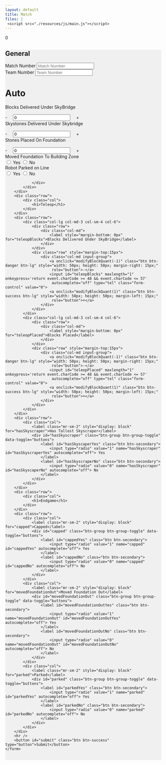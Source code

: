 ```yaml
---
layout: default
title: Match
files: |
 <script src="./resources/js/main.js"></script>
---
```

<div id='spinner'></div>
<div id='status'>0</div>
<div id='page' class="container-fluid" style="background-color: #f0f0f0; margin-bottom: 15px;padding-bottom: 15px">
	<form>
		<div class="row">
			<div class="col-md">
				<h2>General</h2>
			</div>
		</div>
		<div class="row">
			<div class="col-md">
				<label class="mr-sm-2" for="matchNumber">Match Number</label>
				<input id="matchNumber" maxlength="3" onkeypress='return event.charCode >= 48 && event.charCode <= 57' autocomplete="off"
				 type="tel" class="form-control" placeholder="Match Number">
			</div>
			<div class="col-md">
				<label class="mr-sm-2" for="teamNumber">Team Number</label>
				<input id="teamNumber" maxlength="5" onkeypress='return event.charCode >= 48 && event.charCode <= 57' autocomplete="off"
				 type="tel" class="form-control" placeholder="Team Number">
			</div>
		</div>
		<div class="row">
			<div class="col">
				<h1>Auto</h1>
			</div>
		</div>
		<div class="row">
			<div class="col-lg col-md-3 col-sm-4 col-6">
				<div class="row">
					<div class="col-md">
						<label style="margin-bottom: 0px" for="autoBlocks">Blocks Delivered Under SkyBridge</label>
					</div>
				</div>
				<div class="row" style="margin-top:15px">
					<div class="col-md input-group">
						<a onclick="modifyBlockQuant(-1)" class="btn btn-danger btn-lg" style="width: 50px; height: 50px; margin-right: 15px;"
						 role="button">-</a>
						<input id="autoBlocks" maxlength="1" onkeypress='return event.charCode >= 48 && event.charCode <= 57'
						 autocomplete="off" type="tel" class="form-control" value="0">
						<a onclick="modifyBlockQuant(1)" class="btn btn-success btn-lg" style="width: 50px; height: 50px; margin-left: 15px;"
						 role="button">+</a>
					</div>
				</div>
			</div>
			<div class="col-lg col-md-3 col-sm-4 col-6">
				<div class="row">
					<div class="col-md">
						<label style="margin-bottom: 0px" for="autoSkystones">Skystones Delivered Under Skybridge</label>
					</div>
				</div>
				<div class="row" style="margin-top:15px">
					<div class="col-md input-group">
						<a onclick="modifySkystoneQuant(-1)" class="btn btn-danger btn-lg" style="width: 50px; height: 50px; margin-right: 15px;"
						 role="button">-</a>
						<input id="autoSkystones" maxlength="1" onkeypress='return event.charCode >= 48 && event.charCode <= 57'
						 autocomplete="off" type="tel" class="form-control" value="0">
						<a onclick="modifySkystoneQuant(1)" class="btn btn-success btn-lg" style="width: 50px; height: 50px; margin-left: 15px;"
						 role="button">+</a>
					</div>
				</div>
			</div>
			<div class="col-lg col-md-3 col-sm-4 col-6">
				<div class="row">
					<div class="col-md">
						<label style="margin-bottom: 0px" for="autoPlace">Stones Placed On Foundation</label>
					</div>
				</div>
				<div class="row" style="margin-top:15px">
					<div class="col-md input-group">
						<a onclick="modifyPlaceQuant(-1)" class="btn btn-danger btn-lg" style="width: 50px; height: 50px; margin-right: 15px;"
						 role="button">-</a>
						<input id="autoPlace" maxlength="1" onkeypress='return event.charCode >= 48 && event.charCode <= 57' autocomplete="off"
						 type="tel" class="form-control" value="0">
						<a onclick="modifyPlaceQuant(1)" class="btn btn-success btn-lg" style="width: 50px; height: 50px; margin-left: 15px;"
						 role="button">+</a>
					</div>
				</div>
			</div>
		</div>
		<div class="row">
			<div class="col">
				<label class="mr-sm-2" style="display: block" for="movedFoundation">Moved Foundation To Building Zone</label>
				<div id="movedFoundation" class="btn-group btn-group-toggle" data-toggle="buttons">
					<label id="movedFoundationYes" class="btn btn-secondary">
						<input type="radio" value="1" name="movedFoundation" id="movedFoundationYes" autocomplete="off"> Yes
					</label>
					<label id="movedFoundationNo" class="btn btn-secondary">
						<input type="radio" value="0" name="movedFoundation" id="movedFoundationNo" autocomplete="off"> No
					</label>
				</div>
			</div>
			<div class="col">
				<label class="mr-sm-2" style="display: block" for="parkedOnLine">Robot Parked on Line</label>
				<div id="parkedOnLine" class="btn-group btn-group-toggle" data-toggle="buttons">
					<label id="parkedOnLineYes" class="btn btn-secondary">
						<input type="radio" value="1" name="parkedOnLine" id="parkedOnLineYes" autocomplete="off"> Yes
					</label>
					<label id="parkedOnLineNo" class="btn btn-secondary">
						<input type="radio" value="0" name="parkedOnLine" id="parkedOnLineNo" autocomplete="off"> No
					</label>
					
				</div>
			</div>
		</div>
		<div class="row">
			<div class="col">
				<h1>Teleop</h1>
			</div>
		</div>
		<div class="row">
			<div class="col-lg col-md-3 col-sm-4 col-6">
				<div class="row">
					<div class="col-md">
						<label style="margin-bottom: 0px" for="teleopBlocks">Blocks Delivered Under SkyBridge</label>
					</div>
				</div>
				<div class="row" style="margin-top:15px">
					<div class="col-md input-group">
						<a onclick="modifyBlockQuant(-1)" class="btn btn-danger btn-lg" style="width: 50px; height: 50px; margin-right: 15px;"
						 role="button">-</a>
						<input id="teleopBlocks" maxlength="1" onkeypress='return event.charCode >= 48 && event.charCode <= 57'
						 autocomplete="off" type="tel" class="form-control" value="0">
						<a onclick="modifyBlockQuant(1)" class="btn btn-success btn-lg" style="width: 50px; height: 50px; margin-left: 15px;"
						 role="button">+</a>
					</div>
				</div>
			</div>
			<div class="col-lg col-md-3 col-sm-4 col-6">
				<div class="row">
					<div class="col-md">
						<label style="margin-bottom: 0px" for="teleopPlaced">Blocks Placed</label>
					</div>
				</div>
				<div class="row" style="margin-top:15px">
					<div class="col-md input-group">
						<a onclick="modifyBlockQuant(-1)" class="btn btn-danger btn-lg" style="width: 50px; height: 50px; margin-right: 15px;"
						 role="button">-</a>
						<input id="teleopPlaced" maxlength="1" onkeypress='return event.charCode >= 48 && event.charCode <= 57'
						 autocomplete="off" type="tel" class="form-control" value="0">
						<a onclick="modifyBlockQuant(1)" class="btn btn-success btn-lg" style="width: 50px; height: 50px; margin-left: 15px;"
						 role="button">+</a>
					</div>
				</div>
			</div>
		</div>
		<div class="row">
			<div class="col">
				<label class="mr-sm-2" style="display: block" for="hasSkyscraper">Has Tallest Skyscraper</label>
				<div id="hasSkyscraper" class="btn-group btn-group-toggle" data-toggle="buttons">
					<label id="hasSkyscaperYes" class="btn btn-secondary">
						<input type="radio" value="1" name="hasSkyscraper" id="hasSkyscraperYes" autocomplete="off"> Yes
					</label>
					<label id="hasSkyscraperNo" class="btn btn-secondary">
						<input type="radio" value="0" name="hasSkyscraper" id="hasSkyscaperNo" autocomplete="off"> No
					</label>
				</div>
			</div>
		</div>
		<div class="row">
			<div class="col">
				<h1>Endgame</h1>
			</div>
		</div>
		<div class="row">
			<div class="col">
				<label class="mr-sm-2" style="display: block" for="capped">Capped</label>
				<div id="capped" class="btn-group btn-group-toggle" data-toggle="buttons">
					<label id="cappedYes" class="btn btn-secondary">
						<input type="radio" value="1" name="capped" id="cappedYes" autocomplete="off"> Yes
					</label>
					<label id="cappedNo" class="btn btn-secondary">
						<input type="radio" value="0" name="capped" id="cappedNo" autocomplete="off"> No
					</label>
				</div>
			</div>
			<div class="col">
				<label class="mr-sm-2" style="display: block" for="movedFoundationOut">Moved Foundation Out</label>
				<div id="movedFoundationOut" class="btn-group btn-group-toggle" data-toggle="buttons">
					<label id="movedFoundationOutYes" class="btn btn-secondary">
						<input type="radio" value="1" name="movedFoundationOut" id="movedFoundationOutYes" autocomplete="off"> Yes
					</label>
					<label id="movedFoundationOutNo" class="btn btn-secondary">
						<input type="radio" value="0" name="movedFoundationOut" id="movedFoundationOutNo" autocomplete="off"> No
					</label>
				</div>
			</div>
			<div class="col">
				<label class="mr-sm-2" style="display: block" for="parked">Parked</label>
				<div id="parked" class="btn-group btn-group-toggle" data-toggle="buttons">
					<label id="parkedYes" class="btn btn-secondary">
						<input type="radio" value="1" name="parked" id="parkedYes" autocomplete="off"> Yes
					</label>
					<label id="parkedNo" class="btn btn-secondary">
						<input type="radio" value="0" name="parked" id="parkedNo" autocomplete="off"> No
					</label>
				</div>
			</div>
		</div>
		<hr />
		<button id="submit" class="btn btn-success" type="button">Submit</button>
	</form>
</div>